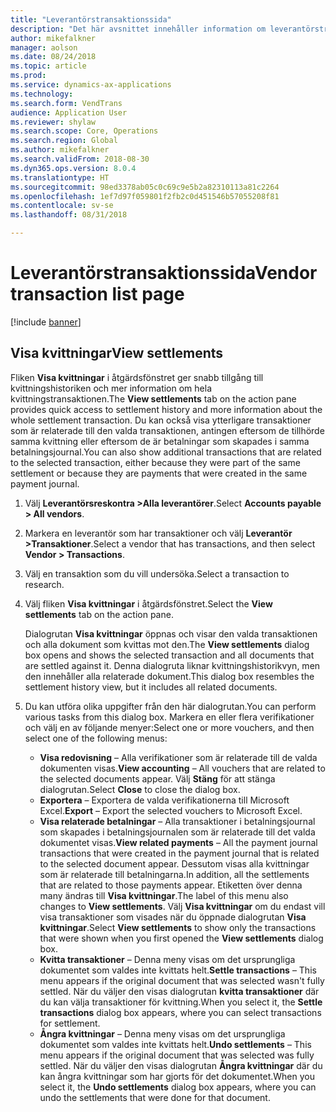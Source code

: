 ```yaml
---
title: "Leverantörstransaktionssida"
description: "Det här avsnittet innehåller information om leverantörstransaktionssidan för Microsoft Dynamics 365 for Finance and Operations."
author: mikefalkner
manager: aolson
ms.date: 08/24/2018
ms.topic: article
ms.prod: 
ms.service: dynamics-ax-applications
ms.technology: 
ms.search.form: VendTrans
audience: Application User
ms.reviewer: shylaw
ms.search.scope: Core, Operations
ms.search.region: Global
ms.author: mikefalkner
ms.search.validFrom: 2018-08-30
ms.dyn365.ops.version: 8.0.4
ms.translationtype: HT
ms.sourcegitcommit: 98ed3378ab05c0c69c9e5b2a82310113a81c2264
ms.openlocfilehash: 1ef7d97f059801f2fb2c0d451546b57055208f81
ms.contentlocale: sv-se
ms.lasthandoff: 08/31/2018

---
```


# <a name="vendor-transaction-list-page"></a><span data-ttu-id="5d8e3-103">Leverantörstransaktionssida</span><span class="sxs-lookup"><span data-stu-id="5d8e3-103">Vendor transaction list page</span></span>

[!include [banner](../includes/banner.md)]

## <a name="view-settlements"></a><span data-ttu-id="5d8e3-104">Visa kvittningar</span><span class="sxs-lookup"><span data-stu-id="5d8e3-104">View settlements</span></span>

<span data-ttu-id="5d8e3-105">Fliken **Visa kvittningar** i åtgärdsfönstret ger snabb tillgång till kvittningshistoriken och mer information om hela kvittningstransaktionen.</span><span class="sxs-lookup"><span data-stu-id="5d8e3-105">The **View settlements** tab on the action pane provides quick access to settlement history and more information about the whole settlement transaction.</span></span> <span data-ttu-id="5d8e3-106">Du kan också visa ytterligare transaktioner som är relaterade till den valda transaktionen, antingen eftersom de tillhörde samma kvittning eller eftersom de är betalningar som skapades i samma betalningsjournal.</span><span class="sxs-lookup"><span data-stu-id="5d8e3-106">You can also show additional transactions that are related to the selected transaction, either because they were part of the same settlement or because they are payments that were created in the same payment journal.</span></span>

1. <span data-ttu-id="5d8e3-107">Välj **Leverantörsreskontra \>Alla leverantörer**.</span><span class="sxs-lookup"><span data-stu-id="5d8e3-107">Select **Accounts payable \> All vendors**.</span></span>
2. <span data-ttu-id="5d8e3-108">Markera en leverantör som har transaktioner och välj **Leverantör \>Transaktioner**.</span><span class="sxs-lookup"><span data-stu-id="5d8e3-108">Select a vendor that has transactions, and then select **Vendor \> Transactions**.</span></span>
3. <span data-ttu-id="5d8e3-109">Välj en transaktion som du vill undersöka.</span><span class="sxs-lookup"><span data-stu-id="5d8e3-109">Select a transaction to research.</span></span>
4. <span data-ttu-id="5d8e3-110">Välj fliken **Visa kvittningar** i åtgärdsfönstret.</span><span class="sxs-lookup"><span data-stu-id="5d8e3-110">Select the **View settlements** tab on the action pane.</span></span>

    <span data-ttu-id="5d8e3-111">Dialogrutan **Visa kvittningar** öppnas och visar den valda transaktionen och alla dokument som kvittas mot den.</span><span class="sxs-lookup"><span data-stu-id="5d8e3-111">The **View settlements** dialog box opens and shows the selected transaction and all documents that are settled against it.</span></span> <span data-ttu-id="5d8e3-112">Denna dialogruta liknar kvittningshistorikvyn, men den innehåller alla relaterade dokument.</span><span class="sxs-lookup"><span data-stu-id="5d8e3-112">This dialog box resembles the settlement history view, but it includes all related documents.</span></span>

5. <span data-ttu-id="5d8e3-113">Du kan utföra olika uppgifter från den här dialogrutan.</span><span class="sxs-lookup"><span data-stu-id="5d8e3-113">You can perform various tasks from this dialog box.</span></span> <span data-ttu-id="5d8e3-114">Markera en eller flera verifikationer och välj en av följande menyer:</span><span class="sxs-lookup"><span data-stu-id="5d8e3-114">Select one or more vouchers, and then select one of the following menus:</span></span>

   - <span data-ttu-id="5d8e3-115">**Visa redovisning** – Alla verifikationer som är relaterade till de valda dokumenten visas.</span><span class="sxs-lookup"><span data-stu-id="5d8e3-115">**View accounting** – All vouchers that are related to the selected documents appear.</span></span> <span data-ttu-id="5d8e3-116">Välj **Stäng** för att stänga dialogrutan.</span><span class="sxs-lookup"><span data-stu-id="5d8e3-116">Select **Close** to close the dialog box.</span></span>
   - <span data-ttu-id="5d8e3-117">**Exportera** – Exportera de valda verifikationerna till Microsoft Excel.</span><span class="sxs-lookup"><span data-stu-id="5d8e3-117">**Export** – Export the selected vouchers to Microsoft Excel.</span></span>
   - <span data-ttu-id="5d8e3-118">**Visa relaterade betalningar** – Alla transaktioner i betalningsjournal som skapades i betalningsjournalen som är relaterade till det valda dokumentet visas.</span><span class="sxs-lookup"><span data-stu-id="5d8e3-118">**View related payments** – All the payment journal transactions that were created in the payment journal that is related to the selected document appear.</span></span> <span data-ttu-id="5d8e3-119">Dessutom visas alla kvittningar som är relaterade till betalningarna.</span><span class="sxs-lookup"><span data-stu-id="5d8e3-119">In addition, all the settlements that are related to those payments appear.</span></span> <span data-ttu-id="5d8e3-120">Etiketten över denna many ändras till **Visa kvittningar**.</span><span class="sxs-lookup"><span data-stu-id="5d8e3-120">The label of this menu also changes to **View settlements**.</span></span> <span data-ttu-id="5d8e3-121">Välj **Visa kvittningar** om du endast vill visa transaktioner som visades när du öppnade dialogrutan **Visa kvittningar**.</span><span class="sxs-lookup"><span data-stu-id="5d8e3-121">Select **View settlements** to show only the transactions that were shown when you first opened the  **View settlements** dialog box.</span></span>
    - <span data-ttu-id="5d8e3-122">**Kvitta transaktioner** – Denna meny visas om det ursprungliga dokumentet som valdes inte kvittats helt.</span><span class="sxs-lookup"><span data-stu-id="5d8e3-122">**Settle transactions** – This menu appears if the original document that was selected wasn't fully settled.</span></span> <span data-ttu-id="5d8e3-123">När du väljer den visas dialogrutan **kvitta transaktioner** där du kan välja transaktioner för kvittning.</span><span class="sxs-lookup"><span data-stu-id="5d8e3-123">When you select it, the **Settle transactions** dialog box appears, where you can select transactions for settlement.</span></span>
    - <span data-ttu-id="5d8e3-124">**Ångra kvittningar** – Denna meny visas om det ursprungliga dokumentet som valdes inte kvittats helt.</span><span class="sxs-lookup"><span data-stu-id="5d8e3-124">**Undo settlements** – This menu appears if the original document that was selected was fully settled.</span></span> <span data-ttu-id="5d8e3-125">När du väljer den visas dialogrutan **Ångra kvittningar** där du kan ångra kvittningar som har gjorts för det dokumentet.</span><span class="sxs-lookup"><span data-stu-id="5d8e3-125">When you select it, the **Undo settlements** dialog box appears, where you can undo the settlements that were done for that document.</span></span>

